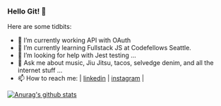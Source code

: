 ### Hello Git! 👋




Here are some tidbits:

- 🔭 I’m currently working API with OAuth
- 🌱 I’m currently learning Fullstack JS at Codefellows Seattle.
- 🤔 I’m looking for help with Jest testing ...
- 💬 Ask me about music, Jiu Jitsu, tacos, selvedge denim, and all the internet stuff ...
- 📫 How to reach me: | [linkedin](https://www.linkedin.com/in/jonnyleealas/ ) | [instagram](https://www.instagram.com/iamjonnylee/) | 


[![Anurag's github stats](https://github-readme-stats.vercel.app/api?username=jonnyleealas&count_private=true&show_icons=true&theme=cobalt)](https://github.com/anuraghazra/github-readme-stats)
